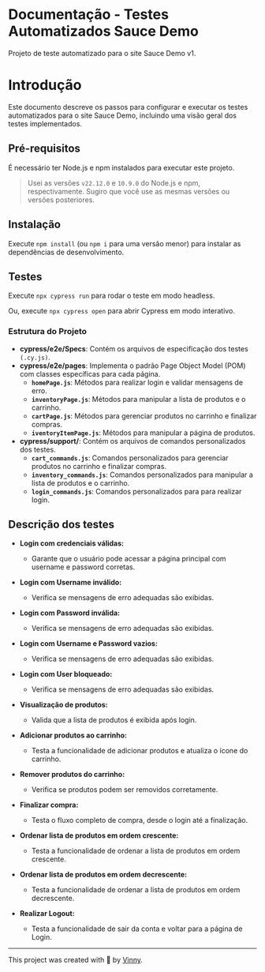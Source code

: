 # Documentação - Testes Automatizados Sauce Demo

Projeto de teste automatizado para o site Sauce Demo v1.

# Introdução
Este documento descreve os passos para configurar e executar os testes automatizados para o site Sauce Demo, incluindo uma visão geral dos testes implementados.

## Pré-requisitos

É necessário ter Node.js e npm instalados para executar este projeto.

> Usei as versões `v22.12.0` e `10.9.0` do Node.js e npm, respectivamente. Sugiro que você use as mesmas versões ou versões posteriores.

## Instalação

Execute `npm install` (ou `npm i` para uma versão menor) para instalar as dependências de desenvolvimento.

## Testes

Execute `npx cypress run` para rodar o teste em modo headless.

Ou, execute `npx cypress open` para abrir Cypress em modo interativo.

### Estrutura do Projeto

- **cypress/e2e/Specs**: Contém os arquivos de especificação dos testes `(.cy.js)`.
- **cypress/e2e/pages**: Implementa o padrão Page Object Model (POM) com classes específicas para cada página.
   - **`homePage.js`**: Métodos para realizar login e validar mensagens de erro.
   - **`inventoryPage.js`**: Métodos para manipular a lista de produtos e o carrinho.
   - **`cartPage.js`**: Métodos para gerenciar produtos no carrinho e finalizar compras.
   - **`iventoryItemPage.js`**: Métodos para manipular a página de produtos.
- **cypress/support/**: Contém os arquivos de comandos personalizados dos testes.
   - **`cart_commands.js`**: Comandos personalizados para gerenciar produtos no carrinho e finalizar compras.
   - **`inventory_commands.js`**: Comandos personalizados para manipular a lista de produtos e o carrinho.
   - **`login_commands.js`**: Comandos personalizados para para realizar login.

## Descrição dos testes

- **Login com credenciais válidas:**
   - Garante que o usuário pode acessar a página principal com username e password corretas.
 
- **Login com Username inválido:**
   - Verifica se mensagens de erro adequadas são exibidas.

- **Login com Password inválida:**
   - Verifica se mensagens de erro adequadas são exibidas.

- **Login com Username e Password vazios:**
   - Verifica se mensagens de erro adequadas são exibidas.

- **Login com User bloqueado:**
   - Verifica se mensagens de erro adequadas são exibidas.

- **Visualização de produtos:**
   - Valida que a lista de produtos é exibida após login.

- **Adicionar produtos ao carrinho:**
   - Testa a funcionalidade de adicionar produtos e atualiza o ícone do carrinho.

- **Remover produtos do carrinho:**
   - Verifica se produtos podem ser removidos corretamente.

- **Finalizar compra:**
   - Testa o fluxo completo de compra, desde o login até a finalização.

- **Ordenar lista de produtos em ordem crescente:**
   - Testa a funcionalidade de ordenar a lista de produtos em ordem crescente.

- **Ordenar lista de produtos em ordem decrescente:**
   - Testa a funcionalidade de ordenar a lista de produtos em ordem decrescente.

- **Realizar Logout:**
   - Testa a funcionalidade de sair da conta e voltar para a página de Login.
___

This project was created with 💚 by [Vinny](https://github.com/vinnybp).
